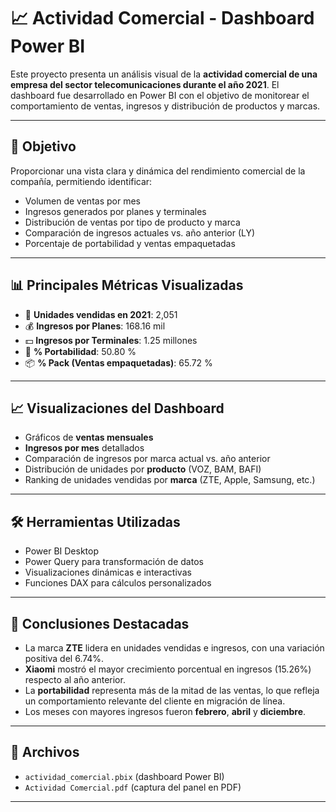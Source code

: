 # 📈 Actividad Comercial - Dashboard Power BI

Este proyecto presenta un análisis visual de la **actividad comercial de una empresa del sector telecomunicaciones durante el año 2021**. El dashboard fue desarrollado en Power BI con el objetivo de monitorear el comportamiento de ventas, ingresos y distribución de productos y marcas.

---

## 🎯 Objetivo

Proporcionar una vista clara y dinámica del rendimiento comercial de la compañía, permitiendo identificar:
- Volumen de ventas por mes
- Ingresos generados por planes y terminales
- Distribución de ventas por tipo de producto y marca
- Comparación de ingresos actuales vs. año anterior (LY)
- Porcentaje de portabilidad y ventas empaquetadas

---

## 📊 Principales Métricas Visualizadas

- 🔢 **Unidades vendidas en 2021**: 2,051  
- 💰 **Ingresos por Planes**: 168.16 mil  
- 💵 **Ingresos por Terminales**: 1.25 millones  
- 🔁 **% Portabilidad**: 50.80 %  
- 📦 **% Pack (Ventas empaquetadas)**: 65.72 %

---

## 📈 Visualizaciones del Dashboard

- Gráficos de **ventas mensuales**
- **Ingresos por mes** detallados
- Comparación de ingresos por marca actual vs. año anterior
- Distribución de unidades por **producto** (VOZ, BAM, BAFI)
- Ranking de unidades vendidas por **marca** (ZTE, Apple, Samsung, etc.)

---

## 🛠️ Herramientas Utilizadas

- Power BI Desktop
- Power Query para transformación de datos
- Visualizaciones dinámicas e interactivas
- Funciones DAX para cálculos personalizados

---

## 📝 Conclusiones Destacadas

- La marca **ZTE** lidera en unidades vendidas e ingresos, con una variación positiva del 6.74%.
- **Xiaomi** mostró el mayor crecimiento porcentual en ingresos (15.26%) respecto al año anterior.
- La **portabilidad** representa más de la mitad de las ventas, lo que refleja un comportamiento relevante del cliente en migración de línea.
- Los meses con mayores ingresos fueron **febrero**, **abril** y **diciembre**.

---

## 📎 Archivos

- `actividad_comercial.pbix` (dashboard Power BI)  
- `Actividad Comercial.pdf` (captura del panel en PDF)

---
